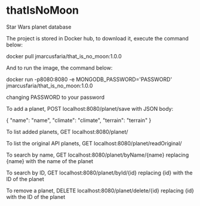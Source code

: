 # thatIsNoMoon
Star Wars planet database

The project is stored in Docker hub, to download it, execute the command below:

docker pull jmarcusfaria/that_is_no_moon:1.0.0

And to run the image, the command below:

docker run -p8080:8080 -e MONGODB_PASSWORD='PASSWORD' jmarcusfaria/that_is_no_moon:1.0.0

changing PASSWORD to your password

To add a planet, POST localhost:8080/planet/save
with JSON body:

{
    "name": "name",
    "climate": "climate",
    "terrain": "terrain"
}

To list added planets, GET localhost:8080/planet/

To list the original API planets, GET localhost:8080/planet/readOriginal/

To search by name, GET localhost:8080/planet/byName/{name}
replacing {name} with the name of the planet

To search by ID, GET localhost:8080/planet/byId/{id}
replacing {id} with the ID of the planet

To remove a planet, DELETE localhost:8080/planet/delete/{id}
replacing {id} with the ID of the planet
